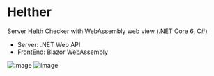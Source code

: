 # Helther
Server Helth Checker with WebAssembly web view (.NET Core 6, C#)
- Server: .NET Web API
- FrontEnd: Blazor WebAssembly

![image](https://user-images.githubusercontent.com/7282829/162278266-edf2f665-093c-4664-abe6-987445c318fb.png)
![image](https://user-images.githubusercontent.com/7282829/162278317-cd381c43-e592-4e4e-baa0-0610d0af0b45.png)
